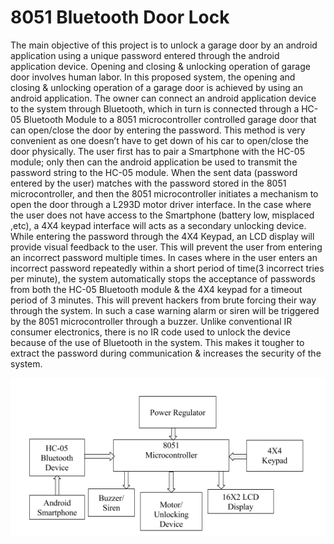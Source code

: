 # 8051 Bluetooth Door Lock
The  main objective of this project is to unlock a garage door by an android application using a unique password entered through the android application device. Opening and closing & unlocking operation of garage door involves human labor. In this proposed system, the opening and closing & unlocking operation of a garage door is achieved by using an android application. The owner can connect an android application device to the system through Bluetooth, which in turn is connected through a HC-05 Bluetooth Module to a 8051 microcontroller controlled garage door that can open/close the door by entering the password. This method is very
convenient as one doesn’t have to get down of his car to open/close the door physically.
The user first has to pair a Smartphone with the HC-05 module; only then can the android application be used to transmit the password string to the HC-05 module. When the sent data (password entered by the user) matches with the password stored in the 8051 microcontroller, and then the 8051 microcontroller initiates a mechanism to open the door through a L293D motor driver interface.
In the case where the user does not have access to the Smartphone (battery low,  misplaced ,etc), a 4X4 keypad interface will acts as a secondary unlocking device. While entering the password through the 4X4 Keypad, an LCD display will provide visual feedback to the user. This will prevent the user from entering an incorrect password multiple times.
In cases where in the user enters an incorrect password repeatedly within a short period of time(3 incorrect tries per minute), the system automatically stops the acceptance of passwords from both the HC-05 Bluetooth module & the 4X4 keypad for a timeout period of 3 minutes. This will prevent hackers from brute forcing their way through the system. In such a case warning alarm or siren will be triggered by the 8051 microcontroller through a buzzer.
Unlike conventional IR consumer electronics, there is no IR code used to unlock the device because of the use of Bluetooth in the system. This makes it tougher to extract the password during communication & increases the security of the system.

![Block Diagram](/Documentation/Block%20Diagram.PNG?raw=true "Block Diagram")
